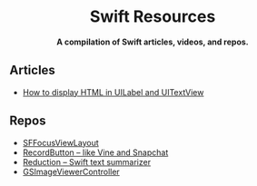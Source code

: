 <h1 align="center">Swift Resources</h1>
<div align="center"><strong>A compilation of Swift articles, videos, and repos.</strong></div>

## Articles
- [How to display HTML in UILabel and UITextView](https://sarunw.com/posts/how-to-display-html-in-uilabel-and-uitextview/)

## Repos
- [SFFocusViewLayout](https://github.com/fdzsergio/SFFocusViewLayout)
- [RecordButton – like Vine and Snapchat](https://github.com/samuelbeek/RecordButton)
- [Reduction – Swift text summarizer](https://github.com/fdzsergio/Reductio)
- [GSImageViewerController](https://github.com/wxxsw/GSImageViewerController)
